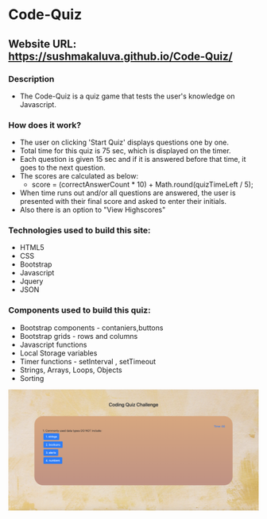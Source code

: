 # Code-Quiz

## Website URL: https://sushmakaluva.github.io/Code-Quiz/

### Description

- The Code-Quiz is a quiz game that tests the user's knowledge on Javascript.

### How does it work?

- The user on clicking 'Start Quiz' displays questions one by one.
- Total time for this quiz is 75 sec, which is displayed on the timer.
- Each question is given 15 sec and if it is answered before that time, it goes to the next question.
- The scores are calculated as below:
  - score = (correctAnswerCount \* 10) + Math.round(quizTimeLeft / 5);
- When time runs out and/or all questions are answered, the user is presented with their final score and asked to enter their initials.
- Also there is an option to "View Highscores"

### Technologies used to build this site:

- HTML5
- CSS
- Bootstrap
- Javascript
- Jquery
- JSON

### Components used to build this quiz:

- Bootstrap components - contaniers,buttons
- Bootstrap grids - rows and columns
- Javascript functions
- Local Storage variables
- Timer functions - setInterval , setTimeout
- Strings, Arrays, Loops, Objects
- Sorting

![Screenshot](website_image.png)
